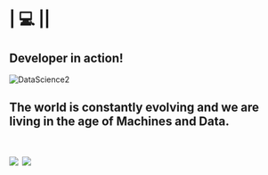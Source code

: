<!--
**zackcmariano/zackcmariano** is a ✨ _special_ ✨ repository because its `README.md` (this file) appears on your GitHub profile.

Here are some ideas to get you started:

- 🔭 I’m currently working on ...
- 🌱 I’m currently learning ...
- 👯 I’m looking to collaborate on ...
- 🤔 I’m looking for help with ...
- 💬 Ask me about ...
- 📫 How to reach me: ...
- 😄 Pronouns: ...
- ⚡ Fun fact: ...
-->

# | :computer: ||
## Developer in action!

![DataScience2](https://user-images.githubusercontent.com/76967004/110259764-205a4a00-7f88-11eb-82ce-e6da72d63b40.png)

## The world is constantly evolving and we are living in the age of Machines and Data.

# [<img src="https://img.shields.io/badge/linkedin-%230077B5.svg?&style=for-the-badge&logo=linkedin&logoColor=white" />](https://www.linkedin.com//in/zack-mariano-a7b978203/) [<img src = "https://img.shields.io/badge/instagram-%23E4405F.svg?&style=for-the-badge&logo=instagram&logoColor=white">](https://www.instagram.com/zackcmariano/)
